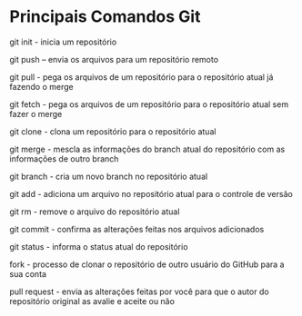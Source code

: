 # Principais Comandos Git

git init - inicia um repositório

git push – envia os arquivos para um repositório remoto

git pull - pega os arquivos de um repositório para o repositório atual já fazendo o merge

git fetch - pega os arquivos de um repositório para o repositório atual sem fazer o merge

git clone - clona um repositório para o repositório atual

git merge - mescla as informações do branch atual do repositório com as informações de outro branch

git branch - cria um novo branch no repositório atual

git add - adiciona um arquivo no repositório atual para o controle de versão

git rm - remove o arquivo do repositório atual

git commit - confirma as alterações feitas nos arquivos adicionados

git status - informa o status atual do repositório

fork - processo de clonar o repositório de outro usuário do GitHub para a sua conta

pull request - envia as alterações feitas por você para que o autor do repositório original as avalie e aceite ou não
